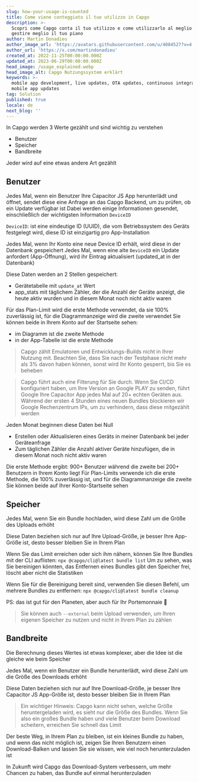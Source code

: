 ```yaml
---
slug: how-your-usage-is-counted
title: Come viene conteggiato il tuo utilizzo in Capgo
description: >-
  Scopri come Capgo conta il tuo utilizzo e come utilizzarlo al meglio. Impara a
  gestire meglio il tuo piano
author: Martin Donadieu
author_image_url: 'https://avatars.githubusercontent.com/u/4084527?v=4'
author_url: 'https://x.com/martindonadieu'
created_at: 2022-11-25T00:00:00.000Z
updated_at: 2023-06-29T00:00:00.000Z
head_image: /usage_explained.webp
head_image_alt: Capgo Nutzungssystem erklärt
keywords: >-
  mobile app development, live updates, OTA updates, continuous integration,
  mobile app updates
tag: Solution
published: true
locale: de
next_blog: ''
---
```


In Capgo werden 3 Werte gezählt und sind wichtig zu verstehen
- Benutzer
- Speicher
- Bandbreite

Jeder wird auf eine etwas andere Art gezählt


## Benutzer

Jedes Mal, wenn ein Benutzer Ihre Capacitor JS App herunterlädt und öffnet, sendet diese eine Anfrage an das Capgo Backend, um zu prüfen, ob ein Update verfügbar ist
Dabei werden einige Informationen gesendet, einschließlich der wichtigsten Information `DeviceID`

`DeviceID`: ist eine eindeutige ID (UUID), die vom Betriebssystem des Geräts festgelegt wird, diese ID ist einzigartig pro App-Installation

Jedes Mal, wenn Ihr Konto eine neue Device ID erhält, wird diese in der Datenbank gespeichert
Jedes Mal, wenn eine alte `DeviceID` ein Update anfordert (App-Öffnung), wird ihr Eintrag aktualisiert (updated_at in der Datenbank)

Diese Daten werden an 2 Stellen gespeichert:
- Gerätetabelle mit `update_at` Wert
- app_stats mit täglichem Zähler, der die Anzahl der Geräte anzeigt, die heute aktiv wurden und in diesem Monat noch nicht aktiv waren

Für das Plan-Limit wird die erste Methode verwendet, da sie 100% zuverlässig ist, für die Diagrammanzeige wird die zweite verwendet
Sie können beide in Ihrem Konto auf der Startseite sehen:
- im Diagramm ist die zweite Methode
- in der App-Tabelle ist die erste Methode

> Capgo zählt Emulatoren und Entwicklungs-Builds nicht in Ihrer Nutzung mit. Beachten Sie, dass Sie nach der Testphase nicht mehr als 3% davon haben können, sonst wird Ihr Konto gesperrt, bis Sie es beheben

> Capgo führt auch eine Filterung für Sie durch. Wenn Sie CI/CD konfiguriert haben, um Ihre Version an Google PLAY zu senden, führt Google Ihre Capacitor App jedes Mal auf 20+ echten Geräten aus. Während der ersten 4 Stunden eines neuen Bundles blockieren wir Google Rechenzentrum IPs, um zu verhindern, dass diese mitgezählt werden

Jeden Monat beginnen diese Daten bei Null


- Erstellen oder Aktualisieren eines Geräts in meiner Datenbank bei jeder Geräteanfrage
- Zum täglichen Zähler die Anzahl aktiver Geräte hinzufügen, die in diesem Monat noch nicht aktiv waren

Die erste Methode ergibt: 900+ Benutzer
während die zweite bei 200+ Benutzern in Ihrem Konto liegt
Für Plan-Limits verwende ich die erste Methode, die 100% zuverlässig ist, und für die Diagrammanzeige die zweite
Sie können beide auf Ihrer Konto-Startseite sehen

## Speicher

Jedes Mal, wenn Sie ein Bundle hochladen, wird diese Zahl um die Größe des Uploads erhöht

Diese Daten beziehen sich nur auf Ihre Upload-Größe, je besser Ihre App-Größe ist, desto besser bleiben Sie in Ihrem Plan

Wenn Sie das Limit erreichen oder sich ihm nähern, können Sie Ihre Bundles mit der CLI auflisten:
`npx @capgo/cli@latest bundle list`
Um zu sehen, was Sie bereinigen könnten, das Entfernen eines Bundles gibt den Speicher frei, löscht aber nicht die Statistiken

Wenn Sie für die Bereinigung bereit sind, verwenden Sie diesen Befehl, um mehrere Bundles zu entfernen:
`npx @capgo/cli@latest bundle cleanup`

PS: das ist gut für den Planeten, aber auch für Ihr Portemonnaie 💪

> Sie können auch `--external` beim Upload verwenden, um Ihren eigenen Speicher zu nutzen und nicht in Ihrem Plan zu zählen

## Bandbreite

Die Berechnung dieses Wertes ist etwas komplexer, aber die Idee ist die gleiche wie beim Speicher

Jedes Mal, wenn ein Benutzer ein Bundle herunterlädt, wird diese Zahl um die Größe des Downloads erhöht

Diese Daten beziehen sich nur auf Ihre Download-Größe, je besser Ihre Capacitor JS App-Größe ist, desto besser bleiben Sie in Ihrem Plan

> Ein wichtiger Hinweis: Capgo kann nicht sehen, welche Größe heruntergeladen wird, es sieht nur die Größe des Bundles. Wenn Sie also ein großes Bundle haben und viele Benutzer beim Download scheitern, erreichen Sie schnell das Limit

Der beste Weg, in Ihrem Plan zu bleiben, ist ein kleines Bundle zu haben, und wenn das nicht möglich ist, zeigen Sie Ihren Benutzern einen Download-Balken und lassen Sie sie wissen, wie viel noch herunterzuladen ist

In Zukunft wird Capgo das Download-System verbessern, um mehr Chancen zu haben, das Bundle auf einmal herunterzuladen